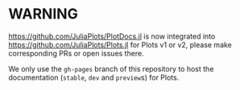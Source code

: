 # WARNING

https://github.com/JuliaPlots/PlotDocs.jl is now integrated into https://github.com/JuliaPlots/Plots.jl for Plots v1 or v2, please make corresponding PRs or open issues there.

We only use the `gh-pages` branch of this repository to host the documentation (`stable`, `dev` and `preview`s) for Plots.
